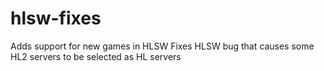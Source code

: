 # hlsw-fixes
Adds support for new games in HLSW
Fixes HLSW bug that causes some HL2 servers to be selected as HL servers

